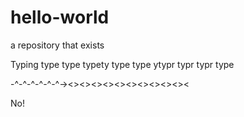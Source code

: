 # hello-world
a repository that exists

Typing type type typety type type ytypr typr typr type

-^-^-^-^-^-^-><><><><><><><><><><><

No!



